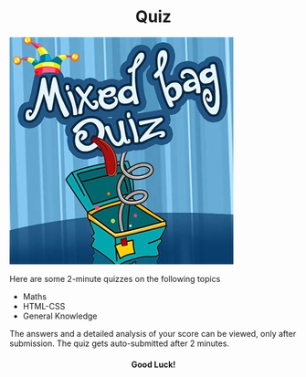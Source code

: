 <h1 align="center">Quiz </h1>
<img src="readmeimg.jpg" alt="QUIZ">

<br>
<p> Here are some 2-minute quizzes on the following topics
  <ul>
    <li> Maths </li>
    <li> HTML-CSS </li>
    <li> General Knowledge</li>
    </ul>
 </p>
 <p> The answers and a detailed analysis of your score can be viewed, only after submission. The quiz gets auto-submitted after 2 minutes. </p>
 <h4 align="center" color="blue"> Good Luck!</h4>

